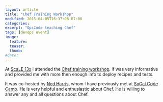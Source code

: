 ```yaml
---
layout: article
title: "Chef Training Workshop"
modified: 2015-04-05T16:37:06-07:00
categories:
excerpt: "OpsCode teaching Chef"
tags: [devops event]
image:
  feature:
  teaser:
  thumb:
#date:
---
```

At [ScaLE 13x](http://www.socallinuxexpo.org/scale/13x) I attended the [Chef training workshop](http://www.socallinuxexpo.org/scale/13x/chef-training-workshop). If was very informative and provided me with more then enough info to deploy recipes and tests.

It was co-hosted by [Ned Harris](https://www.linkedin.com/in/nedharris), whom I have previously met at [SoCal Code Camp](http://www.socalcodecamp.com/). He is very helpful and enthusiastic about Chef. He is willing to answer any and all questions about Chef.
